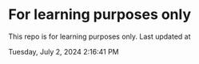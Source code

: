 # For learning purposes only
This repo is for learning purposes only.
Last updated at

Tuesday, July 2, 2024 2:16:41 PM

